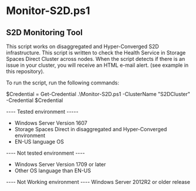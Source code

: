 # Monitor-S2D.ps1
## S2D Monitoring Tool

This script works on disaggregated and Hyper-Converged S2D infrastructure. This script is written to check the Health Service in Storage Spaces Direct Cluster across nodes. When the script detects if there is an issue in your cluster, you will receive an HTML e-mail alert. (see example in this repository).

To run the script, run the following commands:

$Credential = Get-Credential
.\Monitor-S2D.ps1 -ClusterName "S2DCluster" -Credential $Credential

---- Tested environment -----
- Windows Server Version 1607
- Storage Spaces Direct in disaggregated and Hyper-Converged environment
- EN-US language OS

---- Not tested environment ----
- Windows Server Version 1709 or later
- Other OS language than EN-US

---- Not Working environment ----
Windows Server 2012R2 or older release